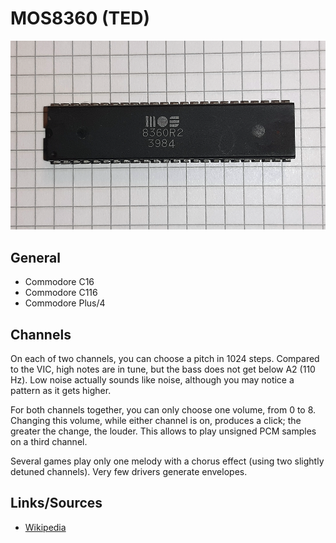 # MOS8360 (TED)

<img src="MOS8360.png" width="600">

## General
- Commodore C16
- Commodore C116
- Commodore Plus/4

## Channels
On each of two channels, you can choose a pitch in 1024 steps. Compared to the VIC, high notes are in tune, but the bass does not get below A2 (110 Hz). Low noise actually sounds like noise, although you may notice a pattern as it gets higher.

For both channels together, you can only choose one volume, from 0 to 8. Changing this volume, while either channel is on, produces a click; the greater the change, the louder. This allows to play unsigned PCM samples on a third channel.

Several games play only one melody with a chorus effect (using two slightly detuned channels). Very few drivers generate envelopes.

## Links/Sources
- [Wikipedia](https://en.wikipedia.org/wiki/MOS_Technology_TED)
